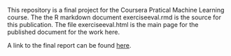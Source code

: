 This repository is a final project for the Coursera Pratical Machine Learning course.
The the R markdown document exerciseeval.rmd is the source for this publication.  The file
exerciseeval.html is the main page for the published document for the work here.

A link to the final report can be found [here](https://seversond.github.io/exerciseeval.html).
